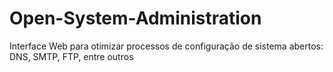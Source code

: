# Open-System-Administration
Interface Web para otimizar processos de configuração de sistema abertos: DNS, SMTP, FTP, entre outros
